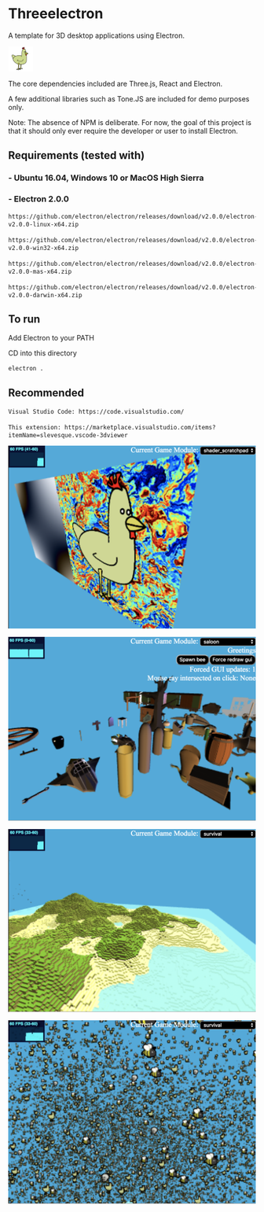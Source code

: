 # Threeelectron

A template for 3D desktop applications using Electron. 

<!-- ![Chicken image](https://github.com/ThreeelectronInc/threeelectron/blob/master/src/assets/chicken.png) -->

<img src="./src/assets/chicken.png" width="50">

The core dependencies included are Three.js, React and Electron.  

A few additional libraries such as Tone.JS are included for demo purposes only.  

Note: The absence of NPM is deliberate.  For now, the goal of this project is that it should only ever require the developer or user to install Electron.

## Requirements (tested with)

### - Ubuntu 16.04, Windows 10 or MacOS High Sierra

### - Electron 2.0.0
    https://github.com/electron/electron/releases/download/v2.0.0/electron-v2.0.0-linux-x64.zip

    https://github.com/electron/electron/releases/download/v2.0.0/electron-v2.0.0-win32-x64.zip
    
    https://github.com/electron/electron/releases/download/v2.0.0/electron-v2.0.0-mas-x64.zip

    https://github.com/electron/electron/releases/download/v2.0.0/electron-v2.0.0-darwin-x64.zip


## To run

Add Electron to your PATH

CD into this directory

    electron .


## Recommended

    Visual Studio Code: https://code.visualstudio.com/

    This extension: https://marketplace.visualstudio.com/items?itemName=slevesque.vscode-3dviewer


![Chicken Shader](https://github.com/ThreeelectronInc/threeelectron/blob/master/chicken.png)

![Saloon Assets](https://github.com/ThreeelectronInc/threeelectron/blob/master/saloon.png)

![Voxel Island](https://github.com/ThreeelectronInc/threeelectron/blob/master/island.png)

![Particle Swarm](https://github.com/ThreeelectronInc/threeelectron/blob/master/swarm.png)
